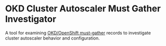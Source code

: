 # OKD Cluster Autoscaler Must Gather Investigator

A tool for examining [OKD/OpenShift must-gather](https://github.com/openshift/must-gather) records
to investigate cluster autoscaler behavior and configuration.
